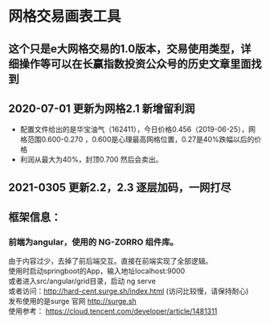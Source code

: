 # 网格交易画表工具
## 这个只是e大网格交易的1.0版本，交易使用类型，详细操作等可以在长赢指数投资公众号的历史文章里面找到
## 2020-07-01 更新为网格2.1 新增留利润
* 配置文件给出的是华宝油气（162411），今日价格0.456（2019-06-25），网格范围0.600-0.270 ，0.600是心理最高网格位置，0.27是40%跌幅以后的价格
* 利润从最大为40%，封顶0.700 然后会卖出。

## 2021-0305 更新2.2，2.3 逐层加码，一网打尽

## 框架信息：
### 前端为angular，使用的 NG-ZORRO 组件库。
由于内容过少，去掉了前后端交互。直接在前端实现了全部逻辑。<br>
使用时启动springboot的App，输入地址localhost:9000<br>
或者进入src/angular/grid目录，启动 ng serve<br>
或者访问：http://hard-cent.surge.sh/index.html (访问比较慢，请保持耐心)<br> 
发布使用的是surge 官网 http://surge.sh <br>
使用参考： https://cloud.tencent.com/developer/article/1481311
